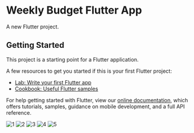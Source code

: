 # Weekly Budget Flutter App

A new Flutter project.

## Getting Started

This project is a starting point for a Flutter application.

A few resources to get you started if this is your first Flutter project:

- [Lab: Write your first Flutter app](https://flutter.dev/docs/get-started/codelab)
- [Cookbook: Useful Flutter samples](https://flutter.dev/docs/cookbook)

For help getting started with Flutter, view our
[online documentation](https://flutter.dev/docs), which offers tutorials,
samples, guidance on mobile development, and a full API reference.

![1](https://user-images.githubusercontent.com/69568555/131733783-24c294a4-3ad8-408e-a6db-6dc2d2e8079e.png)
![2](https://user-images.githubusercontent.com/69568555/131733795-113f83c5-1cd6-473e-a5b3-e6d57749a4fd.png)
![3](https://user-images.githubusercontent.com/69568555/131733797-37440f2f-05c3-4c02-a2e9-262ee95c7c1d.png)
![4](https://user-images.githubusercontent.com/69568555/131733803-6146e524-c7ec-445c-96a4-1e210135e7a1.png)
![5](https://user-images.githubusercontent.com/69568555/131733805-947997b1-48ff-4539-b0d1-c439ca5bffde.png)


